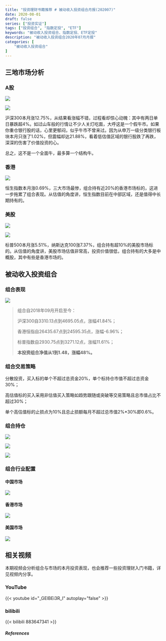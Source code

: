 ```yaml
---
title: "投资理财书籍推荐 # 被动收入投资组合月报(202007)"
date: 2020-08-01
draft: false
series: ["投资实证"]
tags: ["投资组合", "指数定投", "ETF"]
keywords: "被动收入投资组合、指数定投、ETF定投"
description: "被动收入投资组合2020年07月月报"
categories: [
    "被动收入投资组合"
]
---
```


## 三地市场分析

### A股

![](https://img.bmpi.dev/77549588-4fcd-6e47-b362-d1ec97191a75.png)

![](https://img.bmpi.dev/bff6018d-887b-7b93-427b-b582233f8c23.png)

沪深300本月涨12.75%，从结果看涨幅不错，过程看却惊心动魄：其中有两日单日暴跌超4%。如过山车般的行情让不少人关灯吃面，大呼这是一个假牛市。如果你重仓银行股的话，心里更郁闷，似乎牛市不曾来过。因为从申万一级分类银行板块本月只涨了1.02%，但震幅却达21.88%，看着低估值区域的银行股跌了再跌，深深的伤害了价值投资的心。

总之，这不是一个全面牛，最多算一个结构牛。

### 香港

![](https://img.bmpi.dev/73aaf92b-b4c3-9194-728b-60b198412cc2.png)

恒生指数本月涨0.69%，三大市场最惨，组合持有近20%的香港市场标的，这进一步拖累了组合表现。从估值的角度讲，恒生指数目前在中部区域，还是值得中长期持有的。

### 美股

![](https://img.bmpi.dev/527210c4-6016-f0e0-c528-aa6dbc7811f9.png)

![](https://img.bmpi.dev/31a1a182-9807-1770-11c4-de84a11d5914.png)

标普500本月涨5.51%，纳斯达克100涨7.37%，组合持有超10%的美股市场标的。从估值的角度讲，美股市场估值非常高，投资价值很低，组合持有的大多是中概股，其中有些是香港市场的。

## 被动收入投资组合

### 组合表现

![](https://img.bmpi.dev/d9fddb61-862c-25a7-e6e1-a908736109e3.png)

> 组合自2018年09月开启至今：
> 
> 沪深300自3310.13点到4695.05点，涨幅41.84%；
> 
> 香港恒指自26435.67点到24595.35点，涨幅-6.96%；
> 
> 标普指数自2930.75点到3271.12点，涨幅11.61%；
> 
> **本投资组合净值从1到1.48，涨幅48%。**

### 组合交易策略

分散投资，买入标的单个不超过总资金20%，单个标持仓市值不超过总资金30%；

高估值标的买入采用非估值买入策略如趋势跟随或突破等交易策略且总市值占比不超过30%；

单个高估值标的止损点为10%且总止损额每月不超过总市值2%*30%即0.6%。

### 组合持仓

![](https://img.bmpi.dev/f30bab27-3064-d662-7880-238e10232dbe.png)

![](https://img.bmpi.dev/14e2097f-ae59-5b61-d015-c34b9ada0023.png)

![](https://img.bmpi.dev/e3f1aff7-0a9f-ab5c-b524-159fa70e3256.png)

### 组合行业配置

#### 中国市场

![](https://img.bmpi.dev/aa40b007-7b02-a193-c5de-472f5f26f452.png)

#### 香港市场

![](https://img.bmpi.dev/87f1ddfb-8f4c-7b43-cff6-f51fcdb60d14.png)

#### 美国市场

![](https://img.bmpi.dev/2b615826-5fed-2add-a673-2c7d1685e645.png)

## 相关视频

本期视频会分析组合与市场的本月投资表现，也会推荐一些投资理财入门书籍，详见视频内分享。

### YouTube

{{< youtube id="_GElBEi3R_I" autoplay="false" >}}

### bilibili

{{< bilibili 883647341 >}}

#### *References*
[^0]: 
